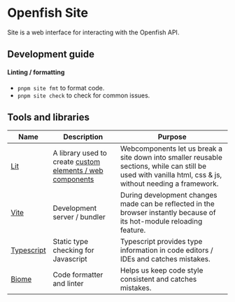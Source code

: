 # Openfish Site
Site is a web interface for interacting with the Openfish API.


## Development guide

#### Linting / formatting
- `pnpm site fmt` to format code.
- `pnpm site check` to check for common issues.


## Tools and libraries

Name | Description | Purpose
---|---|---
[Lit](https://lit.dev/) | A library used to create [custom elements / web components](https://developer.mozilla.org/en-US/docs/Web/API/Web_Components/Using_custom_elements) | Webcomponents let us break a site down into smaller reusable sections, while can still be used with vanilla html, css & js, without needing a framework.
[Vite](https://vitejs.dev/) | Development server / bundler | During development changes made can be reflected in the browser instantly because of its hot-module reloading feature.
[Typescript](https://www.typescriptlang.org/) | Static type checking for Javascript | Typescript provides type information in code editors / IDEs and catches mistakes.
[Biome](https://biomejs.dev/) | Code formatter and linter | Helps us keep code style consistent and catches mistakes.
